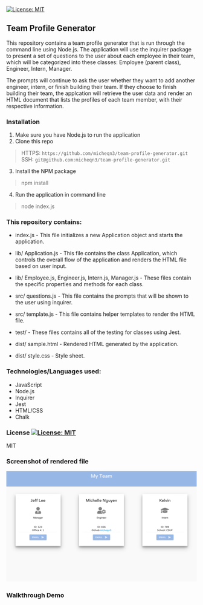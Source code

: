 [![License: MIT](https://img.shields.io/badge/License-MIT-yellow.svg)](https://opensource.org/licenses/MIT)
## Team Profile Generator

This repository contains a team profile generator that is run through the command line using Node.js. 
The application will use the inquirer package to present a set of questions to the user about each
employee in their team, which will be categorized into these classes: Employee (parent class), Engineer, Intern, Manager.

The prompts will continue to ask the user whether they want to add another engineer, intern, or finish building their team.
If they choose to finish building their team, the applcation will retrieve the user data and render an HTML document that lists the profiles of
each team member, with their respective information. 

### Installation 

1. Make sure you have Node.js to run the application
2. Clone this repo
> HTTPS: `https://github.com/micheqn3/team-profile-generator.git` <br>
> SSH: `git@github.com:micheqn3/team-profile-generator.git`
3. Install the NPM package 
> npm install
4. Run the application in command line 
> node index.js

### This repository contains: 

  - index.js - This file initializes a new Application object and starts the application.

  - lib/ Application.js - This file contains the class Application, which controls the overall flow of the application and renders the HTML file 
  based on user input.
  
  - lib/ Employee.js, Engineer.js, Intern.js, Manager.js - These files contain the specific properties and methods for each class.

  - src/ questions.js - This file contains the prompts that will be shown to the user using inquirer.
  
  - src/ template.js - This file contains helper templates to render the HTML file.
  
  - test/ - These files contains all of the testing for classes using Jest.

  - dist/ sample.html - Rendered HTML generated by the application.
  
  - dist/ style.css - Style sheet.

### Technologies/Languages used: 

  - JavaScript
  - Node.js
  - Inquirer
  - Jest
  - HTML/CSS
  - Chalk


### License [![License: MIT](https://img.shields.io/badge/License-MIT-yellow.svg)](https://opensource.org/licenses/MIT)

MIT 

### Screenshot of rendered file

![Screenshot](/Assets/sample-screenshot.png)


### Walkthrough Demo

